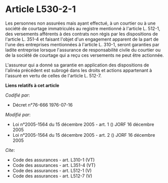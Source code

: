 # Article L530-2-1

Les personnes non assurées mais ayant effectué, à un courtier ou à une société de courtage immatriculés au registre mentionné
à l'article L. 512-1, des versements afférents à des contrats non régis par les dispositions de l'article L. 351-4 et faisant
l'objet d'un engagement apparent de la part de l'une des entreprises mentionnées à l'article L. 310-1, seront garanties par
ladite entreprise lorsque l'assurance de responsabilité civile du courtier ou de la société de courtage qui a reçu ces
versements ne peut être actionnée. 

L'assureur qui a donné sa garantie en application des dispositions de l'alinéa précédent est subrogé dans les droits et
actions appartenant à l'assuré en vertu de celles de l'article L. 512-7.

**Liens relatifs à cet article**

_Codifié par_:

  - Décret n°76-666 1976-07-16

_Modifié par_:

  - Loi n°2005-1564 du 15 décembre 2005 - art. 1 () JORF 16 décembre 2005
  - Loi n°2005-1564 du 15 décembre 2005 - art. 2 () JORF 16 décembre 2005

_Cite_:

  - Code des assurances - art. L310-1 (VT)
  - Code des assurances - art. L351-4 (VT)
  - Code des assurances - art. L512-1 (V)
  - Code des assurances - art. L512-7 (V)
